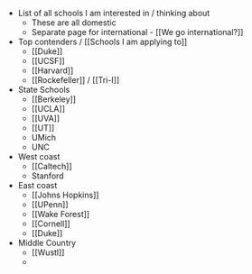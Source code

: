 - List of all schools I am interested in / thinking about
	- These are all domestic
	- Separate page for international - [[We go international?]]
- Top contenders / [[Schools I am applying to]]
	- [[Duke]]
	- [[UCSF]]
	- [[Harvard]]
	- [[Rockefeller]] / [[Tri-I]]
- State Schools
	- [[Berkeley]]
	- [[UCLA]]
	- [[UVA]]
	- [[UT]]
	- UMich
	- UNC
- West coast
	- [[Caltech]]
	- Stanford
- East coast
	- [[Johns Hopkins]]
	- [[UPenn]]
	- [[Wake Forest]]
	- [[Cornell]]
	- [[Duke]]
- Middle Country
	- [[Wustl]]
	-